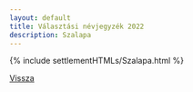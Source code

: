 ```yaml
---
layout: default
title: Választási névjegyzék 2022
description: Szalapa
---
```


{% include settlementHTMLs/Szalapa.html %}

[Vissza](../)